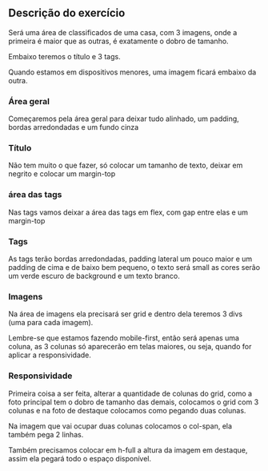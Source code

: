 ## Descrição do exercício

Será uma área de classificados de uma casa, com 3 imagens, onde a primeira é maior que as outras, é exatamente o dobro de tamanho.

Embaixo teremos o título e 3 tags.

Quando estamos em dispositivos menores, uma imagem ficará embaixo da outra.

### Área geral

Começaremos pela área geral para deixar tudo alinhado, um padding, bordas arredondadas e um fundo cinza

### Título

Não tem muito o que fazer, só colocar um tamanho de texto, deixar em negrito e colocar um margin-top

### área das tags

Nas tags vamos deixar a área das tags em flex, com gap entre elas e um margin-top

### Tags

As tags terão bordas arredondadas, padding lateral um pouco maior e um padding de cima e de baixo bem pequeno, o texto será small as cores serão um verde escuro de background e um texto branco.

### Imagens

Na área de imagens ela precisará ser grid e dentro dela teremos 3 divs (uma para cada imagem).

Lembre-se que estamos fazendo mobile-first, então será apenas uma coluna, as 3 colunas só aparecerão em telas maiores, ou seja, quando for aplicar a responsividade.

### Responsividade

Primeira coisa a ser feita, alterar a quantidade de colunas do grid, como a foto principal tem o dobro de tamanho das demais, colocamos o grid com 3 colunas e na foto de destaque colocamos como pegando duas colunas.

Na imagem que vai ocupar duas colunas colocamos o col-span, ela também pega 2 linhas.

Também precisamos colocar em h-full a altura da imagem em destaque, assim ela pegará todo o espaço disponível.
